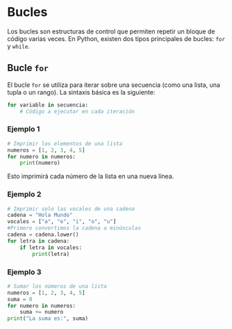 # Bucles

Los bucles son estructuras de control que permiten repetir un bloque de código varias veces. En Python, existen dos tipos principales de bucles: `for` y `while`.

## Bucle `for`
El bucle `for` se utiliza para iterar sobre una secuencia (como una lista, una tupla o un rango). La sintaxis básica es la siguiente:

```python
for variable in secuencia:
    # Código a ejecutar en cada iteración
```

### Ejemplo 1
```python
# Imprimir los elementos de una lista
numeros = [1, 2, 3, 4, 5]
for numero in numeros:
    print(numero)
```
Esto imprimirá cada número de la lista en una nueva línea.

### Ejemplo 2
```python
# Imprimir solo las vocales de una cadena
cadena = "Hola Mundo"
vocales = ["a", "e", "i", "o", "u"]
#Primero convertimos la cadena a minúsculas
cadena = cadena.lower()
for letra in cadena:
    if letra in vocales:
        print(letra)
```

### Ejemplo 3
```python
# Sumar los números de una lista
numeros = [1, 2, 3, 4, 5]
suma = 0
for numero in numeros:
    suma += numero
print("La suma es:", suma)
```